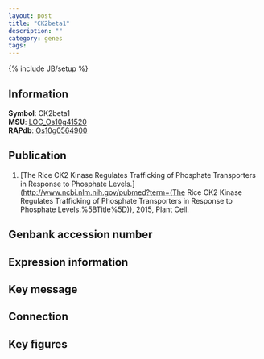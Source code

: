 ```yaml
---
layout: post
title: "CK2beta1"
description: ""
category: genes
tags: 
---
```

{% include JB/setup %}

## Information
__Symbol__: CK2beta1  
__MSU__: [LOC_Os10g41520](http://rice.plantbiology.msu.edu/cgi-bin/ORF_infopage.cgi?orf=LOC_Os10g41520)  
__RAPdb__: [Os10g0564900](http://rapdb.dna.affrc.go.jp/viewer/gbrowse_details/irgsp1?name=Os10g0564900)  

## Publication
1. [The Rice CK2 Kinase Regulates Trafficking of Phosphate Transporters in Response to Phosphate Levels.](http://www.ncbi.nlm.nih.gov/pubmed?term=(The Rice CK2 Kinase Regulates Trafficking of Phosphate Transporters in Response to Phosphate Levels.%5BTitle%5D)), 2015, Plant Cell.

## Genbank accession number

## Expression information

## Key message

## Connection

## Key figures


